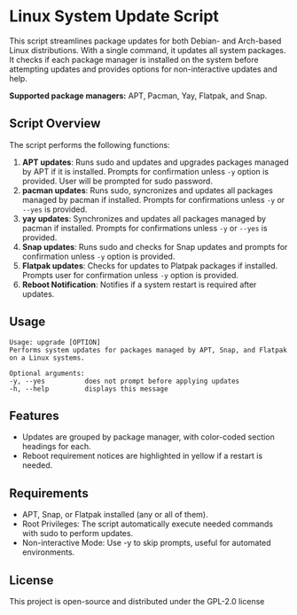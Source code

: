 # Linux System Update Script


This script streamlines package updates for both Debian- and Arch-based Linux distributions. With a single command, it updates all system packages. It checks if each package manager is installed on the system before attempting updates and provides options for non-interactive updates and help. 

**Supported package managers:** APT, Pacman, Yay, Flatpak, and Snap. 


## Script Overview

The script performs the following functions:
1. **APT updates**: Runs sudo and updates and upgrades packages managed by APT if it is installed. Prompts for confirmation unless `-y` option is provided. User will be prompted for sudo password. 
2. **pacman updates**: Runs sudo, syncronizes and updates all packages managed by pacman if installed. Prompts for confirmations unless `-y` or `--yes` is provided. 
2. **yay updates**: Synchronizes and updates all packages managed by pacman if installed. Prompts for confirmations unless `-y` or `--yes` is provided. 
5. **Snap updates**: Runs sudo and checks for Snap updates and prompts for confirmation unless `-y` option is provided.
6. **Flatpak updates**: Checks for updates to Platpak packages if installed. Prompts user for confirmation unless `-y` option is provided.
7. **Reboot Notification**: Notifies if a system restart is required after updates.

## Usage

```
Usage: upgrade [OPTION]
Performs system updates for packages managed by APT, Snap, and Flatpak on a Linux systems.

Optional arguments:
-y, --yes          does not prompt before applying updates
-h, --help         displays this message
```

## Features
- Updates are grouped by package manager, with color-coded section headings for each.
- Reboot requirement notices are highlighted in yellow if a restart is needed.

## Requirements
- APT, Snap, or Flatpak installed (any or all of them).
- Root Privileges: The script automatically execute needed commands with sudo to perform updates.
- Non-interactive Mode: Use -y to skip prompts, useful for automated environments.

## License
This project is open-source and distributed under the GPL-2.0 license 
